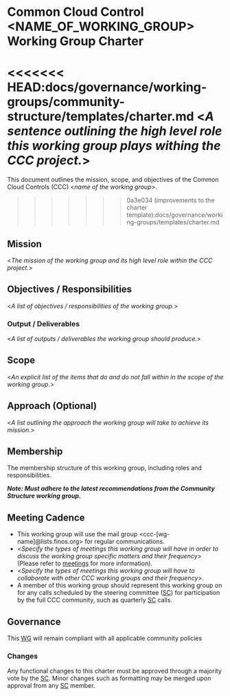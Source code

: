 # Common Cloud Control <NAME_OF_WORKING_GROUP> Working Group Charter

<<<<<<< HEAD:docs/governance/working-groups/community-structure/templates/charter.md
<*A sentence outlining the high level role this working group plays withing the CCC project.*>
=======
This document outlines the mission, scope, and objectives of the Common Cloud Controls (CCC) <*name of the working group*>.
>>>>>>> 0a3e034 (improvements to the charter template):docs/governance/working-groups/templates/charter.md

## Mission

<*The mission of the working group and its high level role within the CCC project.*>

## Objectives / Responsibilities

<*A list of objectives / responsibilities of the working group.*>

### Output / Deliverables

<*A list of outputs / deliverables the working group should produce.*>

## Scope

<*An explicit list of the items that do and do not fall within in the scope of the working group.*>

## Approach (Optional)

<*A list outlining the approach the working group will take to achieve its mission.*>

## Membership

The membership structure of this working group, including roles and responsibilities.

***Note: Must adhere to the latest recommendations from the Community Structure working group.***

## Meeting Cadence

* This working group will use the mail group <ccc-[wg-name]@lists.finos.org> for regular communications.
* <*Specify the types of meetings this working group will have in order to discuss the working group specific matters and their frequency*> (Please refer to [meetings](../recommendations/communication.md#meetings) for more information).
* <*Specify the types of meetings this working group will have to collaborate with other CCC working groups and their frequency*>.
* A member of this working group should represent this working group on for any calls scheduled by the steering committee ([SC]) for participation by the full CCC community, such as quarterly [SC] calls.

## Governance

This [WG] will remain compliant with all applicable community policies

### Changes

Any functional changes to this charter must be approved through a majority vote by the [SC]. Minor changes such as formatting may be merged upon approval from any [SC] member.

[WG]: <../../community-policies/README.md>
[WG]: <../../community-groups.md#working-groups>
[SC]: <../../community-groups.md#steering-committee>